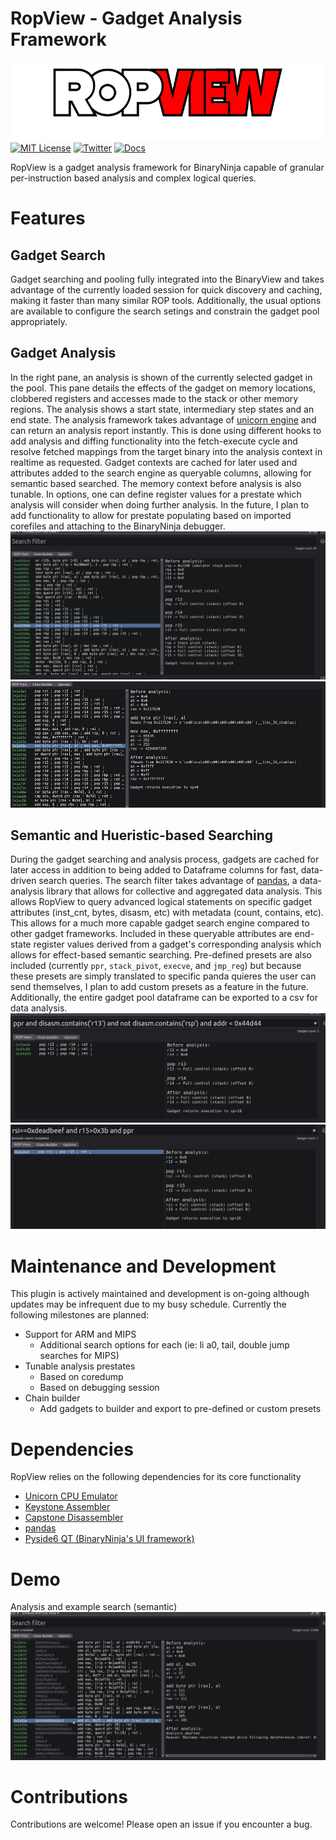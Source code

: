 # RopView - Gadget Analysis Framework
![logo.png](images/logo.png)
[![MIT License](https://img.shields.io/badge/license-MIT-blue.svg?style=flat)](http://choosealicense.com/licenses/mit/)  [![Twitter](https://img.shields.io/twitter/follow/elbee_ez)](https://x.com/elbee_ez) [![Docs](https://img.shields.io/badge/Blog%20post-details-blue)](https://faultpoint.com)

RopView is a gadget analysis framework for BinaryNinja capable of granular per-instruction based analysis and complex logical queries.

# Features
## Gadget Search
Gadget searching and pooling fully integrated into the BinaryView and takes advantage of the currently loaded session for quick discovery and caching, making it faster than many similar ROP tools. Additionally, the usual options are available to configure the search setings and constrain the gadget pool appropriately.

## Gadget Analysis
In the right pane, an analysis is shown of the currently selected gadget in the pool. This pane details the effects of the gadget on memory locations, clobbered registers and accesses made to the stack or other memory regions. The analysis shows a start state, intermediary step states and an end state. The analysis framework takes advantage of [unicorn engine](https://www.unicorn-engine.org/) and can return an analysis report instantly. This is done using different hooks to add analysis and diffing functionality into the fetch-execute cycle and resolve fetched mappings from the target binary into the analysis context in realtime as requested. Gadget contexts are cached for later used and attributes added to the search engine as queryable columns, allowing for semantic based searched. The memory context before analysis is also tunable. In options, one can define register values for a prestate which analysis will consider when doing further analysis. In the future, I plan to add functionality to allow for prestate populating based on imported corefiles and attaching to the BinaryNinja debugger.
![2cb505be637df53492e0fe8ad612b379.png](images/3.png)
![1cb40e240cf527ba509c99ff45da067b.png](images/2.png)

## Semantic and Hueristic-based Searching
During the gadget searching and analysis process, gadgets are cached for later access in addition to being added to Dataframe columns for fast, data-driven search queries. The search filter takes advantage of [pandas](https://pandas.pydata.org/), a data-analysis library that allows for collective and aggregated data analysis. This allows RopView to query advanced logical statements on specific gadget attributes (inst_cnt, bytes, disasm, etc) with metadata (count, contains, etc). This allows for a much more capable gadget search engine compared to other gadget frameworks. Included in these queryable attributes are end-state register values derived from a gadget's corresponding analysis which allows for effect-based semantic searching. Pre-defined presets are also included (currently `ppr`, `stack_pivot`, `execve`, and `jmp_reg`) but because these presets are simply translated to specific panda quieres the user can send themselves, I plan to add custom presets as a feature in the future. Additionally, the entire gadget pool dataframe can be exported to a csv for data analysis.
![d10f39e3cdb57a6e7471e8ab947ad66d.png](images/5.png)
![f98520cad3c93847394e2801dc9f3d4c.png](images/4.png)

# Maintenance and Development
This plugin is actively maintained and development is on-going although updates may be infrequent due to my busy schedule. Currently the following milestones are planned:
- Support for ARM and MIPS
	- Additional search options for each (ie: li a0, tail, double jump searches for MIPS)
- Tunable analysis prestates
	- Based on coredump
	- Based on debugging session
- Chain builder
	- Add gadgets to builder and export to pre-defined or custom presets

# Dependencies
RopView relies on the following dependencies for its core functionality
- [Unicorn CPU Emulator](https://www.unicorn-engine.org/)
- [Keystone Assembler](https://www.keystone-engine.org/)
- [Capstone Disassembler](http://www.capstone-engine.org/)
- [pandas](https://pandas.pydata.org/)
- [Pyside6 QT (BinaryNinja's UI framework)](https://www.qt.io/qt-for-python)

# Demo
Analysis and example search (semantic)
![Demo](images/demo.gif)

# Contributions
Contributions are welcome! Please open an issue if you encounter a bug.
